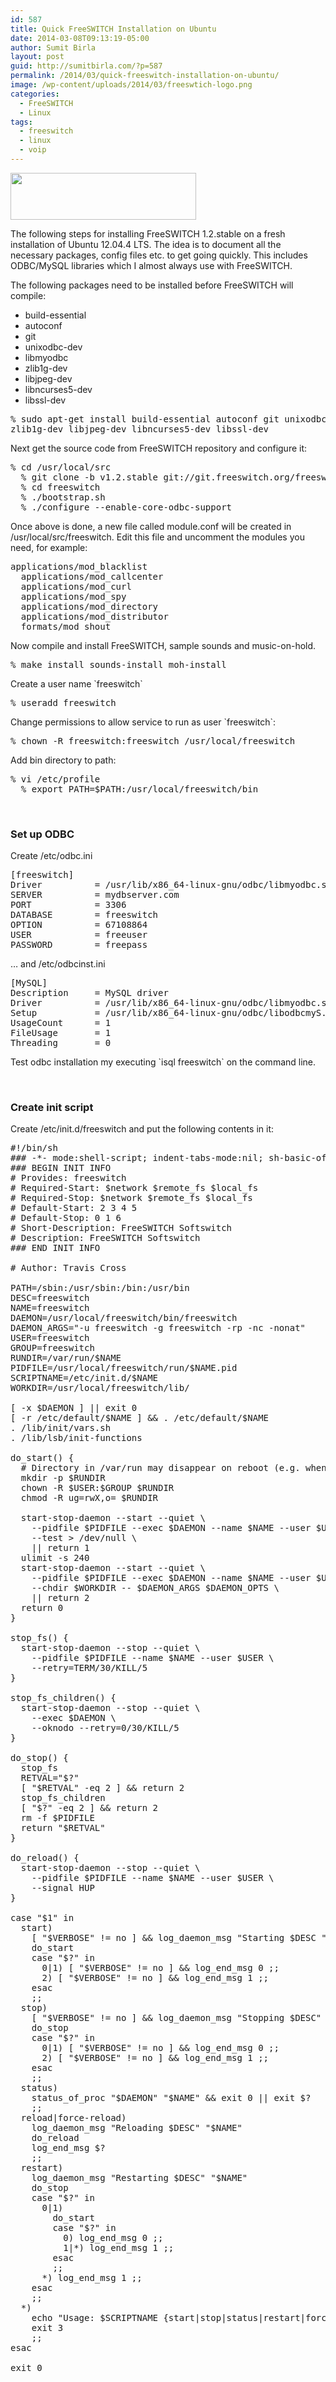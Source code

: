 ```yaml
---
id: 587
title: Quick FreeSWITCH Installation on Ubuntu
date: 2014-03-08T09:13:19-05:00
author: Sumit Birla
layout: post
guid: http://sumitbirla.com/?p=587
permalink: /2014/03/quick-freeswitch-installation-on-ubuntu/
image: /wp-content/uploads/2014/03/freeswtich-logo.png
categories:
  - FreeSWITCH
  - Linux
tags:
  - freeswitch
  - linux
  - voip
---
```

<a href="http://sumit.tampahost.net/2014/03/quick-freeswitch-installation-on-ubuntu/freeswtich-logo/" rel="attachment wp-att-608"><img src="http://sumit.tampahost.net/wp-content/uploads/2014/03/freeswtich-logo.png" alt="" title="FreeSWITCH Logo" width="297" height="75" class="aligncenter size-full wp-image-608" /></a>

The following steps for installing FreeSWITCH 1.2.stable on a fresh installation of Ubuntu 12.04.4 LTS. The idea is to document all the necessary packages, config files etc. to get going quickly. This includes ODBC/MySQL libraries which I almost always use with FreeSWITCH.

The following packages need to be installed before FreeSWITCH will compile:

  * build-essential
  * autoconf
  * git
  * unixodbc-dev
  * libmyodbc
  * zlib1g-dev
  * libjpeg-dev
  * libncurses5-dev
  * libssl-dev

<pre>% sudo apt-get install build-essential autoconf git unixodbc-dev libmyodbc 
zlib1g-dev libjpeg-dev libncurses5-dev libssl-dev</pre>

Next get the source code from FreeSWITCH repository and configure it:

<pre>% cd /usr/local/src
  % git clone -b v1.2.stable git://git.freeswitch.org/freeswitch.git
  % cd freeswitch
  % ./bootstrap.sh
  % ./configure --enable-core-odbc-support</pre>

Once above is done, a new file called module.conf will be created in /usr/local/src/freeswitch. Edit this file and uncomment the modules you need, for example:

<pre>applications/mod_blacklist
  applications/mod_callcenter
  applications/mod_curl
  applications/mod_spy
  applications/mod_directory
  applications/mod_distributor
  formats/mod_shout
</pre>

Now compile and install FreeSWITCH, sample sounds and music-on-hold.

<pre>% make install sounds-install moh-install</pre>

Create a user name \`freeswitch\`

<pre>% useradd freeswitch</pre>

Change permissions to allow service to run as user \`freeswitch\`:

<pre>% chown -R freeswitch:freeswitch /usr/local/freeswitch
</pre>

Add bin directory to path:

<pre>% vi /etc/profile
  % export PATH=$PATH:/usr/local/freeswitch/bin
</pre>

&nbsp;

### Set up ODBC

Create /etc/odbc.ini

<pre>[freeswitch]
Driver          = /usr/lib/x86_64-linux-gnu/odbc/libmyodbc.so
SERVER          = mydbserver.com
PORT            = 3306
DATABASE        = freeswitch
OPTION          = 67108864
USER            = freeuser
PASSWORD        = freepass
</pre>

&#8230; and /etc/odbcinst.ini

<pre>[MySQL]
Description     = MySQL driver
Driver          = /usr/lib/x86_64-linux-gnu/odbc/libmyodbc.so
Setup           = /usr/lib/x86_64-linux-gnu/odbc/libodbcmyS.so
UsageCount      = 1
FileUsage       = 1
Threading       = 0
</pre>

Test odbc installation my executing \`isql freeswitch\` on the command line.

&nbsp;

### Create init script

Create /etc/init.d/freeswitch and put the following contents in it:

<pre>#!/bin/sh
### -*- mode:shell-script; indent-tabs-mode:nil; sh-basic-offset:2 -*-
### BEGIN INIT INFO
# Provides: freeswitch
# Required-Start: $network $remote_fs $local_fs
# Required-Stop: $network $remote_fs $local_fs
# Default-Start: 2 3 4 5
# Default-Stop: 0 1 6
# Short-Description: FreeSWITCH Softswitch
# Description: FreeSWITCH Softswitch
### END INIT INFO

# Author: Travis Cross 

PATH=/sbin:/usr/sbin:/bin:/usr/bin
DESC=freeswitch
NAME=freeswitch
DAEMON=/usr/local/freeswitch/bin/freeswitch
DAEMON_ARGS="-u freeswitch -g freeswitch -rp -nc -nonat"
USER=freeswitch
GROUP=freeswitch
RUNDIR=/var/run/$NAME
PIDFILE=/usr/local/freeswitch/run/$NAME.pid
SCRIPTNAME=/etc/init.d/$NAME
WORKDIR=/usr/local/freeswitch/lib/

[ -x $DAEMON ] || exit 0
[ -r /etc/default/$NAME ] && . /etc/default/$NAME
. /lib/init/vars.sh
. /lib/lsb/init-functions

do_start() {
  # Directory in /var/run may disappear on reboot (e.g. when tmpfs used for /var/run).
  mkdir -p $RUNDIR
  chown -R $USER:$GROUP $RUNDIR
  chmod -R ug=rwX,o= $RUNDIR

  start-stop-daemon --start --quiet \
    --pidfile $PIDFILE --exec $DAEMON --name $NAME --user $USER \
    --test &gt; /dev/null \
    || return 1
  ulimit -s 240
  start-stop-daemon --start --quiet \
    --pidfile $PIDFILE --exec $DAEMON --name $NAME --user $USER \
    --chdir $WORKDIR -- $DAEMON_ARGS $DAEMON_OPTS \
    || return 2
  return 0
}

stop_fs() {
  start-stop-daemon --stop --quiet \
    --pidfile $PIDFILE --name $NAME --user $USER \
    --retry=TERM/30/KILL/5
}

stop_fs_children() {
  start-stop-daemon --stop --quiet \
    --exec $DAEMON \
    --oknodo --retry=0/30/KILL/5
}

do_stop() {
  stop_fs
  RETVAL="$?"
  [ "$RETVAL" -eq 2 ] && return 2
  stop_fs_children
  [ "$?" -eq 2 ] && return 2
  rm -f $PIDFILE
  return "$RETVAL"
}

do_reload() {
  start-stop-daemon --stop --quiet \
    --pidfile $PIDFILE --name $NAME --user $USER \
    --signal HUP
}

case "$1" in
  start)
    [ "$VERBOSE" != no ] && log_daemon_msg "Starting $DESC " "$NAME"
    do_start
    case "$?" in
      0|1) [ "$VERBOSE" != no ] && log_end_msg 0 ;;
      2) [ "$VERBOSE" != no ] && log_end_msg 1 ;;
    esac
    ;;
  stop)
    [ "$VERBOSE" != no ] && log_daemon_msg "Stopping $DESC" "$NAME"
    do_stop
    case "$?" in
      0|1) [ "$VERBOSE" != no ] && log_end_msg 0 ;;
      2) [ "$VERBOSE" != no ] && log_end_msg 1 ;;
    esac
    ;;
  status)
    status_of_proc "$DAEMON" "$NAME" && exit 0 || exit $?
    ;;
  reload|force-reload)
    log_daemon_msg "Reloading $DESC" "$NAME"
    do_reload
    log_end_msg $?
    ;;
  restart)
    log_daemon_msg "Restarting $DESC" "$NAME"
    do_stop
    case "$?" in
      0|1)
        do_start
        case "$?" in
          0) log_end_msg 0 ;;
          1|*) log_end_msg 1 ;;
        esac
        ;;
      *) log_end_msg 1 ;;
    esac
    ;;
  *)
    echo "Usage: $SCRIPTNAME {start|stop|status|restart|force-reload}" &gt;&2
    exit 3
    ;;
esac

exit 0</pre>